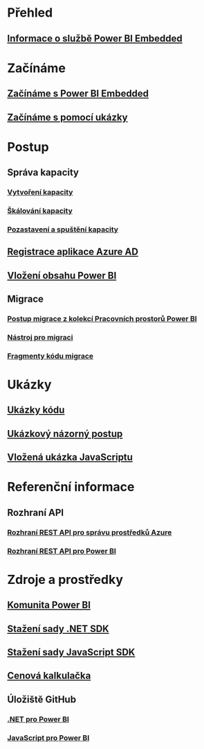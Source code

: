 # Přehled
## [Informace o službě Power BI Embedded](what-is-power-bi-embedded.md)

# Začínáme
## [Začínáme s Power BI Embedded](get-started.md)
## [Začínáme s pomocí ukázky](https://powerbi.microsoft.com/documentation/powerbi-developer-embed-sample-app-owns-data/)

# Postup
## Správa kapacity
### [Vytvoření kapacity](create-capacity.md)
### [Škálování kapacity](scale-capacity.md)
### [Pozastavení a spuštění kapacity](pause-start.md)
## [Registrace aplikace Azure AD](https://powerbi.microsoft.com/documentation/powerbi-developer-register-app/)
## [Vložení obsahu Power BI](https://powerbi.microsoft.com/documentation/powerbi-developer-embedding-content/)

## Migrace
### [Postup migrace z kolekcí Pracovních prostorů Power BI](migrate-from-power-bi-workspace-collections.md)
### [Nástroj pro migraci](migrate-tool.md)
### [Fragmenty kódu migrace](migrate-code-snippets.md)

# Ukázky
## [Ukázky kódu](https://github.com/Microsoft/PowerBI-Developer-Samples)
## [Ukázkový názorný postup](https://powerbi.microsoft.com/documentation/powerbi-developer-embed-sample-app-owns-data/)
## [Vložená ukázka JavaScriptu](https://microsoft.github.io/PowerBI-JavaScript/demo/)

# Referenční informace
## Rozhraní API
### [Rozhraní REST API pro správu prostředků Azure](https://docs.microsoft.com/rest/api/power-bi-embedded/)
### [Rozhraní REST API pro Power BI](https://msdn.microsoft.com/en-us/library/mt147898.aspx)

# Zdroje a prostředky
## [Komunita Power BI](http://community.powerbi.com/t5/Developer/bd-p/Developer)
## [Stažení sady .NET SDK](https://www.nuget.org/packages/Microsoft.PowerBI.Api/)
## [Stažení sady JavaScript SDK](https://www.nuget.org/packages/Microsoft.PowerBI.JavaScript/)
## [ Cenová kalkulačka](https://azure.microsoft.com/pricing/calculator/)
## Úložiště GitHub
### [.NET pro Power BI](https://github.com/Microsoft/PowerBI-CSharp)
### [JavaScript pro Power BI](https://github.com/Microsoft/PowerBI-JavaScript)



